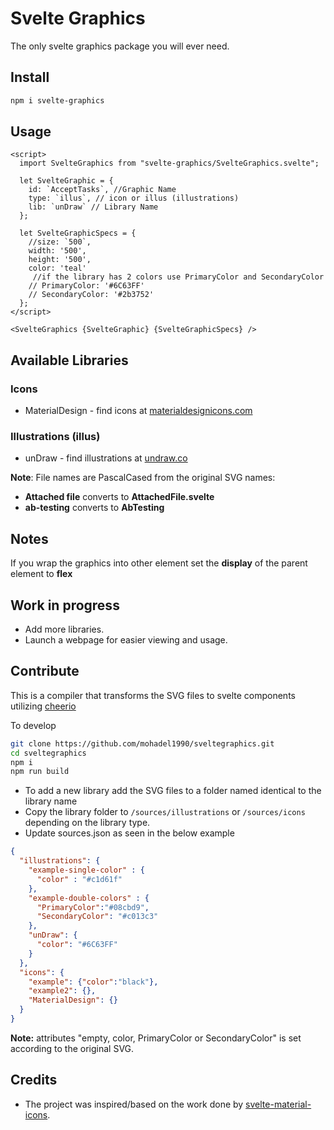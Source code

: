 # Svelte Graphics

The only svelte graphics package you will ever need.

## Install

```sh
npm i svelte-graphics
```

## Usage

```svelte
<script>
  import SvelteGraphics from "svelte-graphics/SvelteGraphics.svelte";

  let SvelteGraphic = {
    id: `AcceptTasks`, //Graphic Name
    type: `illus`, // icon or illus (illustrations)
    lib: `unDraw` // Library Name
  };
  
  let SvelteGraphicSpecs = {
    //size: `500`,
    width: '500',
    height: '500',
    color: 'teal'
     //if the library has 2 colors use PrimaryColor and SecondaryColor
    // PrimaryColor: '#6C63FF'
    // SecondaryColor: '#2b3752' 
  };
</script>

<SvelteGraphics {SvelteGraphic} {SvelteGraphicSpecs} />
```

## Available Libraries

### Icons

- MaterialDesign - find icons at [materialdesignicons.com](https://materialdesignicons.com)

### Illustrations (illus)

- unDraw - find illustrations at [undraw.co](https://undraw.co)

**Note**: File names are PascalCased from the original SVG names:

- **Attached file** converts to **AttachedFile.svelte**  
- **ab-testing** converts to **AbTesting**

## Notes

If you wrap the graphics into other element set the **display** of the parent element to **flex**

## Work in progress

- Add more libraries.
- Launch a webpage for easier viewing and usage.

## Contribute

This is a compiler that transforms the SVG files to svelte components utilizing [cheerio](https://cheerio.js.org)

To develop

```sh
git clone https://github.com/mohadel1990/sveltegraphics.git
cd sveltegraphics
npm i
npm run build
```

- To add a new library add the SVG files to a folder named identical to the library name
- Copy the library folder to `/sources/illustrations` or `/sources/icons` depending on the library type.
- Update sources.json as seen in the below example

```json
{
  "illustrations": {
    "example-single-color" : {
      "color" : "#c1d61f"
    },
    "example-double-colors" : {
      "PrimaryColor":"#08cbd9",
      "SecondaryColor": "#c013c3"
    },
    "unDraw": {
      "color": "#6C63FF"
    }
  },
  "icons": {
    "example": {"color":"black"},
    "example2": {},
    "MaterialDesign": {}
  }
}
```

**Note:** attributes "empty, color, PrimaryColor or SecondaryColor" is set according to the original SVG.

## Credits

- The project was inspired/based on the work done by [svelte-material-icons](https://github.com/ramiroaisen/svelte-material-icons).
